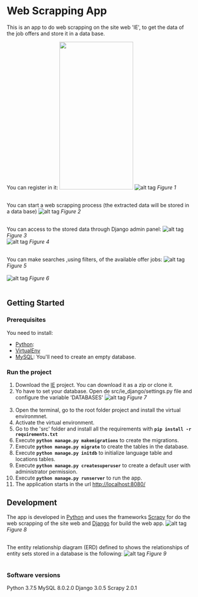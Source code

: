 # Web Scrapping App

This is an app to do web scrapping on the site web 'IE', to get the data of the job offers and store it in a data base.

You can register in it:
<img src="https://camo.githubusercontent.com/..." data-canonical-src="(https://github.com/Echeverrias/IE/blob/base/screenshots/signup.png" width="200" height="400" />
![alt tag](https://github.com/Echeverrias/IE/blob/base/screenshots/signup.png)<!-- .element height="50%" width="50%" -->
       *Figure 1*  <br /><br />

You can start a web scrapping process (the extracted data will be stored in a data base)
![alt tag](https://github.com/Echeverrias/IE/blob/base/screenshots/run_crawler.png)
       *Figure 2*  <br /><br />

You can access to the stored data through Django admin panel:
![alt tag](https://github.com/Echeverrias/IE/blob/base/screenshots/admin_panel1.png)
       *Figure 3*  <br />
![alt tag](https://github.com/Echeverrias/IE/blob/base/screenshots/panel_admin2.png)
       *Figure 4*  <br /><br />

You can make searches ,using filters, of the available offer jobs:
![alt tag](https://github.com/Echeverrias/IE/blob/base/screenshots/offers_list.png)
       *Figure 5*  <br /><br />
![alt tag](https://github.com/Echeverrias/IE/blob/base/screenshots/offers_detail.png)
       *Figure 6*  <br /><br />

## Getting Started
### Prerequisites
You need to install:

- [Python](https://www.python.org/downloads/):
- [VirtualEnv](https://virtualenv.pypa.io/en/latest/index.html)
- [MySQL](http://maven.apache.org/install.html): You'll need to create an empty database.

### Run the project
1. Download the [IE](xxx) project. You can download it as a zip or clone it.
2. Yo have to set your database. Open de src/ie_django/settings.py file and configure the variable 'DATABASES'
![alt tag](https://github.com/Echeverrias/IE/blob/base/screenshots/db_settings.png)
       *Figure 7*  <br /><br />
3. Open the terminal, go to the root folder project and install the virtual environmnet.
4. Activate the virtual environment.
5. Go to the 'src' folder and install all the requirements with **`pip install -r requirements.txt`**
6. Execute **`python manage.py makemigrations`** to create the migrations.
7. Execute **`python manage.py migrate`** to create the tables in the database.
8. Execute **`python manage.py initdb`** to initialize language table and locations tables.
9. Execute **`python manage.py createsuperuser`** to create a default user with administrator permission.
10. Execute **`python manage.py runserver`** to run the app.
11. The application starts in the url [http://localhost:8080/](http://localhost:8080/)


## Development
The app is developed in [Python](https://www.python.org) and uses the frameworks [Scrapy](https://scrapy.org/) for do the web scrapping of the site web and [Django](https://www.djangoproject.com/) for build the web app.
![alt tag](https://github.com/Echeverrias/IE/blob/base/screenshots/sytem_arquitecture.png)
       *Figure 8*  <br /><br />

The entity relationship diagram (ERD) defined to shows the relationships of entity sets stored in a database is the following:
![alt tag](https://github.com/Echeverrias/IE/blob/base/screenshots/ER%20diagram.png)
       *Figure 9*  <br /><br />

### Software versions
Python 3.7.5
MySQL 8.0.2.0
Django 3.0.5
Scrapy 2.0.1
